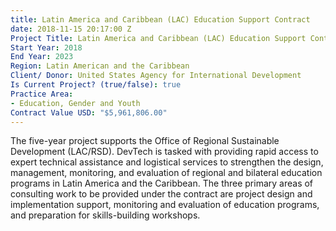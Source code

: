 ```yaml
---
title: Latin America and Caribbean (LAC) Education Support Contract
date: 2018-11-15 20:17:00 Z
Project Title: Latin America and Caribbean (LAC) Education Support Contract
Start Year: 2018
End Year: 2023
Region: Latin American and the Caribbean
Client/ Donor: United States Agency for International Development
Is Current Project? (true/false): true
Practice Area:
- Education, Gender and Youth
Contract Value USD: "$5,961,806.00"
---
```


The five-year project supports the Office of Regional Sustainable Development (LAC/RSD). DevTech is tasked with providing rapid access to expert technical assistance and logistical services to strengthen the design, management, monitoring, and evaluation of regional and bilateral education programs in Latin America and the Caribbean. The three primary areas of consulting work to be provided under the contract are project design and implementation support, monitoring and evaluation of education programs, and preparation for skills-building workshops.